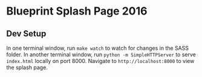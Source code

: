 # Blueprint Splash Page 2016

## Dev Setup
In one terminal window, run `make watch` to watch for changes in the SASS folder. In another terminal window, run `python -m SimpleHTTPServer` to serve `index.html` locally on port 8000. Navigate to `http://localhost:8000` to view the splash page.
